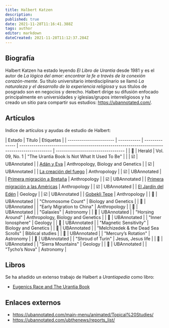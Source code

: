 ```yaml
---
title: Halbert Katzen
description:
published: true
date: 2021-11-28T11:16:41.388Z
tags: author
editor: markdown
dateCreated: 2021-11-28T11:12:37.284Z
---
```


## Biografía

Halbert Katzen ha estado leyendo _El Libro de Urantia_ desde 1981 y es el autor de _La lógica del amor: encontrar la fe a través de la conexión corazón-mente_. Su título universitario interdisciplinario se llamó _La naturaleza y el desarrollo de la experiencia religiosa_ y sus títulos de posgrado son en negocios y derecho. Halbert dirige su difusión enfocado principalmente en universidades y iglesias/grupos interreligiosos y ha creado un sitio para compartir sus estudios: https://ubannotated.com/.

## Artículos

Indice de artículos y ayudas de estudio de Halbert:

| Estado                  | Título      | Etiquetas      |
| ----------------------- | ----------- | -------------- | ---------------------------------------------------------------------------------------------- | ---------------------------------- |
| :white_square_button:   | Herald      | Vol. 09, No. 1 | "The Urantia Book Is Not What It Used To Be"                                                   |                                    |
| :ballot_box_with_check: | UBAnnotated |                | [Adán y Eva](/es/article/Halbert_Katzen/Adam_and_Eve)                                          | Anthropology, Biology and Genetics |
| :ballot_box_with_check: | UBAnnotated |                | [La creación del fuego](/es/article/Halbert_Katzen/Creating_fire)                              | Anthropology                       |
| :ballot_box_with_check: | UBAnnotated |                | [Primera migración a Bretaña](/es/article/Halbert_Katzen/Early_migration_to_Britain)           | Anthropology                       |
| :ballot_box_with_check: | UBAnnotated |                | [Primera migración a las Américas](/es/article/Halbert_Katzen/Early_migration_to_the_Americas) | Anthropology                       |
| :ballot_box_with_check: | UBAnnotated |                | [El Jardín del Edén](/es/article/Halbert_Katzen/Garden_of_Eden)                                | Geology                            |
| :ballot_box_with_check: | UBAnnotated |                | [Gobekli Tepe](/es/article/Halbert_Katzen/Gobekli_Tepe)                                        | Anthropology                       |
| :white_square_button:   | UBAnnotated |                | "Chromosome Count"                                                                             | Biology and Genetics               |
| :white_square_button:   | UBAnnotated |                | "Early Migration to China"                                                                     | Anthropology                       |
| :white_square_button:   | UBAnnotated |                | "Galaxies"                                                                                     | Astronomy                          |
| :white_square_button:   | UBAnnotated |                | "Horsing Around"                                                                               | Anthropology, Biology and Genetics |
| :white_square_button:   | UBAnnotated |                | "Inner Ionosphere"                                                                             | Geology                            |
| :white_square_button:   | UBAnnotated |                | "Magnetic Sensitivity"                                                                         | Biology and Genetics               |
| :white_square_button:   | UBAnnotated |                | "Melchizedek & the Dead Sea Scrolls"                                                           | Biblical studies                   |
| :white_square_button:   | UBAnnotated |                | "Mercury’s Rotation"                                                                           | Astronomy                          |
| :white_square_button:   | UBAnnotated |                | "Shroud of Turin"                                                                              | Jesus, Jesus life                  |
| :white_square_button:   | UBAnnotated |                | "Sierra Mountains"                                                                             | Geology                            |
| :white_square_button:   | UBAnnotated |                | "Tycho’s Nova"                                                                                 | Astronomy                          |

## Libros

Se ha añadido un extenso trabajo de Halbert a _Urantiapedia_ como libro:

- [Eugenics Race and The Urantia Book](/es/book/Halbert_Katzen/Eugenics_Race_and_The_Urantia_Book/Index)

## Enlaces externos

- https://ubannotated.com/main-menu/animated/Topical%20Studies/
- https://ubannotated.com/ubthenews/reports_list/
